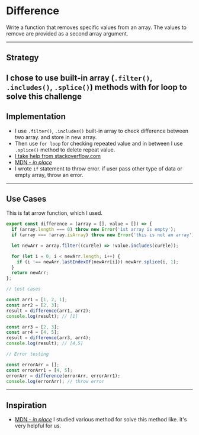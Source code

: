 # Difference

Write a function that removes specific values from an array. The values to
remove are provided as a second array argument.

---

## Strategy

## I chose to use built-in array (`.filter()`, `.includes()`, `.splice()`) methods with for loop to solve this challenge

## Implementation

- I use `.filter()`, `.includes()` built-in array to check difference between
  two array. and store in new array.
- Then use `for loop` for checking repeated value and in between I use
  `.splice()` method to delete repeat value.
- [I take help from stackoverflow.com](https://stackoverflow.com/questions/40029252/remove-all-repeated-values-in-array-and-leave-the-ones-that-dont-repeat-in-java)
- [MDN - _in place_](https://developer.mozilla.org/en-US/docs/Web/JavaScript/Reference/Global_Objects/Array/)
- I wrote `if` statement to throw error. if user pass other type of data or
  empty array, throw an error.

---

## Use Cases

This is fat arrow function, which I used.

```js
export const difference = (array = [], value = []) => {
  if (array.length === 0) throw new Error('1st array is empty');
  if (array === !array.isArray) throw new Error('this is not an array');

  let newArr = array.filter((curEle) => !value.includes(curEle));

  for (let i = 0; i < newArr.length; i++) {
    if (i !== newArr.lastIndexOf(newArr[i])) newArr.splice(i, 1);
  }
  return newArr;
};

// test cases

const arr1 = [1, 2, 1];
const arr2 = [2, 3];
result = difference(arr1, arr2);
console.log(result); // [1]

const arr3 = [2, 3];
const arr4 = [4, 5];
result = difference(arr3, arr4);
console.log(result); // [4,5]

// Error testing

const errorArr = [];
const errorArr1 = [4, 5];
errorArr = difference(errorArr, errorArr1);
console.log(errorArr); // throw error
```

---

## Inspiration

- [MDN - _in place_](https://developer.mozilla.org/en-US/docs/Web/JavaScript/Reference/Global_Objects/Array/)
  I studied various method for solve this method like. it's very helpful for us.
